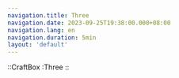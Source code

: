 ```yaml
---
navigation.title: Three
navigation.date: 2023-09-25T19:38:00.000+08:00
navigation.lang: en
navigation.duration: 5min
layout: 'default'
---
```


::CraftBox
:Three
::

<br />
